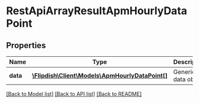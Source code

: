 # RestApiArrayResultApmHourlyDataPoint

## Properties
Name | Type | Description | Notes
------------ | ------------- | ------------- | -------------
**data** | [**\Flipdish\\Client\Models\ApmHourlyDataPoint[]**](ApmHourlyDataPoint.md) | Generic data object. | 

[[Back to Model list]](../README.md#documentation-for-models) [[Back to API list]](../README.md#documentation-for-api-endpoints) [[Back to README]](../README.md)


